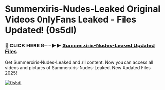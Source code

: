 # Summerxiris-Nudes-Leaked Original Videos 0nlyFans Leaked - Files Updated! (0s5dl)

<h3>🔴 CLICK HERE 🌐==►► <a href="https://tinyurl.com/5h6xmrr3" rel="nofollow">Summerxiris-Nudes-Leaked Updated Files</a></h3>

Get Summerxiris-Nudes-Leaked and all content. Now you can access all videos and pictures of Summerxiris-Nudes-Leaked. New Updated Files 2025!

[![0s5dl](https://i.imgur.com/KVD873Z.gif)](https://tinyurl.com/5h6xmrr3)
